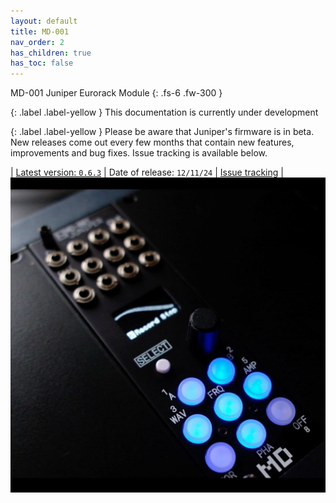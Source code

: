 ```yaml
---
layout: default
title: MD-001
nav_order: 2
has_children: true
has_toc: false
---
```


MD-001 Juniper Eurorack Module
{: .fs-6 .fw-300 }

{: .label .label-yellow }
This documentation is currently under development

{: .label .label-yellow }
Please be aware that Juniper's firmware is in beta. New releases come out every few months that contain new features, improvements and bug fixes. Issue tracking is available below.

| [Latest version: `0.6.3`](/md001/changelog.html)
| Date of release: `12/11/24`
| <a href="https://github.com/mnemonicdevices/md001/issues">Issue tracking</a>
| <img src="/images/md001-banner.jpeg" max-width="800px" />
